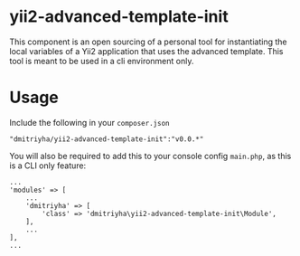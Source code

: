 # yii2-advanced-template-init
This component is an open sourcing of a personal tool for instantiating the local variables of a Yii2 application that uses the advanced template. 
This tool is meant to be used in a cli environment only.

# Usage
Include the following in your `composer.json`

    "dmitriyha/yii2-advanced-template-init":"v0.0.*"
    
You will also be required to add this to your console config `main.php`, as this is a CLI only feature:

    ...
    'modules' => [
        ...
        'dmitriyha' => [
            'class' => 'dmitriyha\yii2-advanced-template-init\Module',
        ],
        ...
    ],
    ...
